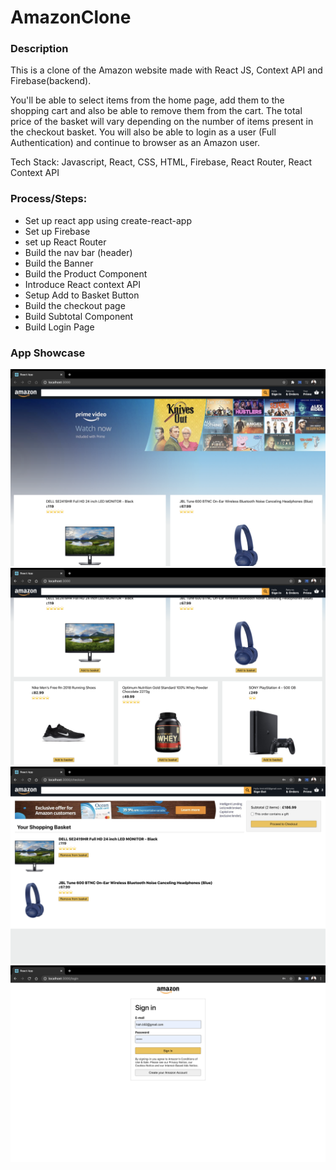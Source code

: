 # AmazonClone

### Description

This is a clone of the Amazon website made with React JS, Context API and Firebase(backend).

You'll be able to select items from the home page, add them to the shopping cart and also be able to remove them from the cart. The total price of the basket will vary depending on the number of items present in the checkout basket. You will also be able to login as a user (Full Authentication) and continue to browser as an Amazon user.

Tech Stack: Javascript, React, CSS, HTML, Firebase, React Router, React Context API

### Process/Steps:

- Set up react app using create-react-app
- Set up Firebase
- set up React Router
- Build the nav bar (header)
- Build the Banner
- Build the Product Component
- Introduce React context API
- Setup Add to Basket Button
- Build the checkout page
- Build Subtotal Component
- Build Login Page


### App Showcase

<img src="/images/amazon1.png"/>
<br>
<img src="/images/amazon2.png"/>
<br>
<img src="/images/amazon3.png"/>
<br>
<img src="/images/amazon4.png"/>
